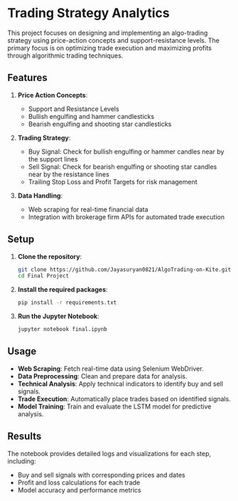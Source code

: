 
# Trading Strategy Analytics

This project focuses on designing and implementing an algo-trading strategy using price-action concepts and support-resistance levels. The primary focus is on optimizing trade execution and maximizing profits through algorithmic trading techniques.

## Features

1. **Price Action Concepts**:
   - Support and Resistance Levels
   - Bullish engulfing and hammer candlesticks 
   - Bearish engulfing and shooting star candlesticks

2. **Trading Strategy**:
   - Buy Signal: Check for bullish engulfing or hammer candles near by the support lines  
   - Sell Signal: Check for bearish engulfing or shooting star candles near by the resistance lines 
   - Trailing Stop Loss and Profit Targets for risk management


3. **Data Handling**:
   - Web scraping for real-time financial data
   - Integration with brokerage firm APIs for automated trade execution

## Setup

1. **Clone the repository**:
   ```bash
   git clone https://github.com/Jayasuryan0821/AlgoTrading-on-Kite.git
   cd Final Project
   ```

2. **Install the required packages**:
   ```bash
   pip install -r requirements.txt
   ```

3. **Run the Jupyter Notebook**:
   ```bash
   jupyter notebook final.ipynb
   ```

## Usage

- **Web Scraping**: Fetch real-time data using Selenium WebDriver.
- **Data Preprocessing**: Clean and prepare data for analysis.
- **Technical Analysis**: Apply technical indicators to identify buy and sell signals.
- **Trade Execution**: Automatically place trades based on identified signals.
- **Model Training**: Train and evaluate the LSTM model for predictive analysis.

## Results

The notebook provides detailed logs and visualizations for each step, including:
- Buy and sell signals with corresponding prices and dates
- Profit and loss calculations for each trade
- Model accuracy and performance metrics

